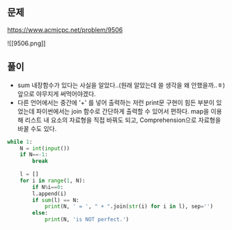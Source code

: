 
## 문제
https://www.acmicpc.net/problem/9506


![[9506.png]]
## 풀이
+ sum 내장함수가 있다는 사실을 알았다..(원래 알았는데 쓸 생각을 왜 안했을까..ㅎ) 앞으로 야무지게 써먹어야겠다.
+ 다른 언어에서는 중간에 '+' 를 넣어 출력하는 저런 print문 구현이 힘든 부분이 있었는데 파이썬에서는 join 함수로 간단하게 출력할 수 있어서 편하다. map을 이용해 리스트 내 요소의 자료형을 직접 바꿔도 되고, Comprehension으로 자료형을 바꿀 수도 있다.
```python
while 1:  
	N = int(input())  
	if N==-1:  
		break  
	  
	l = []  
	for i in range(1, N):  
		if N%i==0:  
		l.append(i)  
		if sum(l) == N:  
			print(N, ' = ', " + ".join(str(i) for i in l), sep='')  
		else:  
			print(N, 'is NOT perfect.')
```
